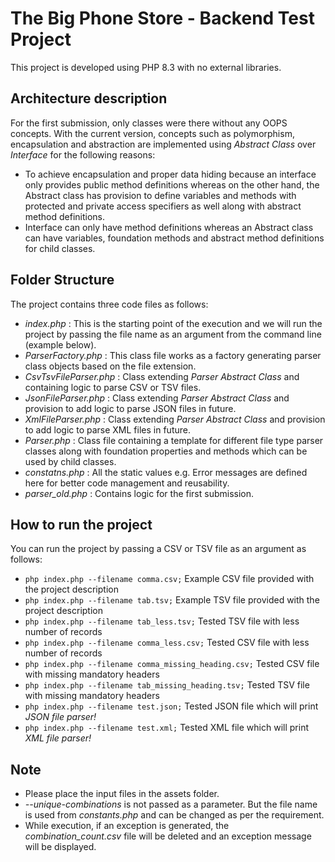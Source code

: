 # The Big Phone Store - Backend Test Project

This project is developed using PHP 8.3 with no external libraries.

## Architecture description

For the first submission, only classes were there without any OOPS concepts. With the current version, concepts such as polymorphism, encapsulation and abstraction are implemented using *Abstract Class* over *Interface* for the following reasons:

- To achieve encapsulation and proper data hiding because an interface only provides public method definitions whereas on the other hand, the Abstract class has provision to define variables and methods with protected and private access specifiers as well along with abstract method definitions.
- Interface can only have method definitions whereas an Abstract class can have variables, foundation methods and abstract method definitions for child classes.

## Folder Structure

The project contains three code files as follows:

- *index.php* : This is the starting point of the execution and we will run the project by passing the file name as an argument from the command line (example below).
- *ParserFactory.php* : This class file works as a factory generating parser class objects based on the file extension.
- *CsvTsvFileParser.php* : Class extending *Parser Abstract Class* and containing logic to parse CSV or TSV files.
- *JsonFileParser.php* : Class extending *Parser Abstract Class* and provision to add logic to parse JSON files in future.
- *XmlFileParser.php* : Class extending *Parser Abstract Class* and provision to add logic to parse XML files in future.
- *Parser.php* : Class file containing a template for different file type parser classes along with foundation properties and methods which can be used by child classes.
- *constatns.php* : All the static values e.g. Error messages are defined here for better code management and reusability.
- *parser_old.php* : Contains logic for the first submission.

## How to run the project

You can run the project by passing a CSV or TSV file as an argument as follows:
- `php index.php --filename comma.csv;` Example CSV file provided with the project description
- `php index.php --filename tab.tsv;` Example TSV file provided with the project description
- `php index.php --filename tab_less.tsv;` Tested TSV file with less number of records
- `php index.php --filename comma_less.csv;` Tested CSV file with less number of records
- `php index.php --filename comma_missing_heading.csv;` Tested CSV file with missing mandatory headers
- `php index.php --filename tab_missing_heading.tsv;` Tested TSV file with missing mandatory headers
- `php index.php --filename test.json;` Tested JSON file which will print *JSON file parser!*
- `php index.php --filename test.xml;` Tested XML file which will print *XML file parser!*

## Note

- Please place the input files in the assets folder.
- *--unique-combinations* is not passed as a parameter. But the file name is used from *constants.php* and can be changed as per the requirement.
- While execution, if an exception is generated, the *combination_count.csv* file will be deleted and an exception message will be displayed.


